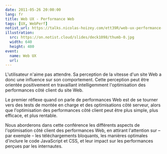 ```yaml
---
date: 2011-05-26 20:00:00
lang: fr
title: Web UX - Performance Web
tags: [UX, WebPerf]
notist_url: https://talks.nicolas-hoizey.com/ett39R/web-ux-performance-web
illustration:
  src: https://on.notist.cloud/slides/deck1098/thumb-0.jpg
  width: 640
  height: 480
event:
  name: Web UX
  url: 
---
```


L'utilisateur n'aime pas attendre. Sa perception de la vitesse d'un site Web a donc une influence sur son comportement. Cette perception peut être orientée positivement en travaillant intelligemment l'optimisation des performances côté client du site Web.

Le premier réflexe quand on parle de performances Web est de se tourner vers des tests de montée en charge et des optimisations côté serveur, alors que l'optimisation des performances côté client peut être plus simple, plus efficace, et plus rentable.

Nous aborderons dans cette conférence les différents aspects de l'optimisation côté client des performances Web, en attirant l'attention sur – par exemple – les téléchargements bloquants, les manières optimales d'inclure le code JavaScript et CSS, et leur impact sur les performances perçues par les internautes.


